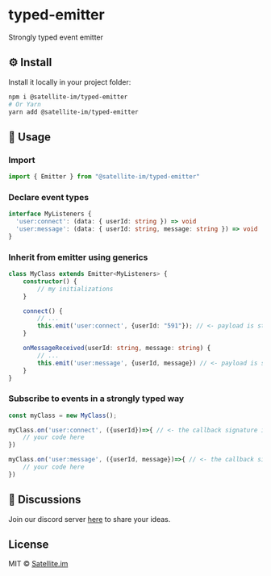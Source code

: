 # typed-emitter

Strongly typed event emitter

## ⚙️ Install

Install it locally in your project folder:

```bash
npm i @satellite-im/typed-emitter
# Or Yarn
yarn add @satellite-im/typed-emitter
```

## 📖 Usage

### Import

```typescript
import { Emitter } from "@satellite-im/typed-emitter"
```

### Declare event types

```typescript
interface MyListeners {
  'user:connect': (data: { userId: string }) => void
  'user:message': (data: { userId: string, message: string }) => void
}
```

### Inherit from emitter using generics

```typescript
class MyClass extends Emitter<MyListeners> {
    constructor() {
        // my initializations
    }

    connect() {
        // ...
        this.emit('user:connect', {userId: "591"}); // <- payload is strongly typed
    }

    onMessageReceived(userId: string, message: string) {
        // ...
        this.emit('user:message', {userId, message}) // <- payload is strongly typed
    }
}
```

### Subscribe to events in a strongly typed way

```typescript
const myClass = new MyClass();

myClass.on('user:connect', ({userId})=>{ // <- the callback signature is strongly typed
    // your code here
})

myClass.on('user:message', ({userId, message})=>{ // <- the callback signature is strongly typed
    // your code here
})
```


## 💬 Discussions

Join our discord server [here](https://discord.gg/NwrjYHj8) to share your ideas.

## License

MIT &copy; [Satellite.im](https://satellite.im)
